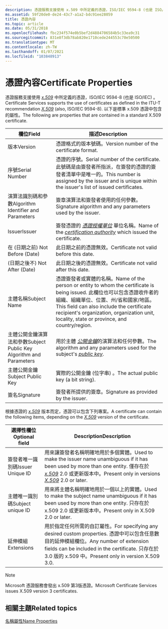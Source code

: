 ```yaml
---
description: 憑證服務支援使用 x.509 中所定義的憑證，ISO/IEC 9594-8 (也是 ISO/IEC) 。
ms.assetid: 59f20de0-de24-43c7-a1a2-bdc91ee28059
title: 憑證內容
ms.topic: article
ms.date: 05/31/2018
ms.openlocfilehash: fbc234f574e0b5bef2d4884706584b5c33ea9c31
ms.sourcegitcommit: 831e8f3db78ab820e1710cede244553c70e50500
ms.translationtype: MT
ms.contentlocale: zh-TW
ms.lasthandoff: 01/07/2021
ms.locfileid: "103848913"
---
```

# <a name="certificate-properties"></a><span data-ttu-id="c0748-103">憑證內容</span><span class="sxs-lookup"><span data-stu-id="c0748-103">Certificate Properties</span></span>

<span data-ttu-id="c0748-104">憑證服務支援使用 [*x.509*](../secgloss/x-gly.md) 中所定義的憑證，ISO/IEC 9594-8 (也是 ISO/IEC) 。</span><span class="sxs-lookup"><span data-stu-id="c0748-104">Certificate Services supports the use of certificates as defined in the ITU-T recommendation [*X.509*](../secgloss/x-gly.md) (also, ISO/IEC 9594-8).</span></span> <span data-ttu-id="c0748-105">以下是標準 x.509 憑證中包含的屬性。</span><span class="sxs-lookup"><span data-stu-id="c0748-105">The following are properties that are contained in a standard X.509 certificate.</span></span>



| <span data-ttu-id="c0748-106">欄位</span><span class="sxs-lookup"><span data-stu-id="c0748-106">Field</span></span>                                       | <span data-ttu-id="c0748-107">描述</span><span class="sxs-lookup"><span data-stu-id="c0748-107">Description</span></span>                                                                                                                                                                                                     |
|---------------------------------------------|-----------------------------------------------------------------------------------------------------------------------------------------------------------------------------------------------------------------|
| <span data-ttu-id="c0748-108">版本</span><span class="sxs-lookup"><span data-stu-id="c0748-108">Version</span></span>                                     | <span data-ttu-id="c0748-109">憑證格式的版本號碼。</span><span class="sxs-lookup"><span data-stu-id="c0748-109">Version number of the certificate format.</span></span>                                                                                                                                                                       |
| <span data-ttu-id="c0748-110">序號</span><span class="sxs-lookup"><span data-stu-id="c0748-110">Serial Number</span></span>                               | <span data-ttu-id="c0748-111">憑證的序號。</span><span class="sxs-lookup"><span data-stu-id="c0748-111">Serial number of the certificate.</span></span> <span data-ttu-id="c0748-112">此號碼是由簽發者所指派，在簽發的憑證的簽發者清單中是唯一的。</span><span class="sxs-lookup"><span data-stu-id="c0748-112">This number is assigned by the issuer and is unique within the issuer's list of issued certificates.</span></span>                                                                          |
| <span data-ttu-id="c0748-113">演算法識別碼和參數</span><span class="sxs-lookup"><span data-stu-id="c0748-113">Algorithm Identifier and Parameters</span></span>         | <span data-ttu-id="c0748-114">簽章演算法和簽發者使用的任何參數。</span><span class="sxs-lookup"><span data-stu-id="c0748-114">Signature algorithm and any parameters used by the issuer.</span></span>                                                                                                                                                      |
| <span data-ttu-id="c0748-115">Issuer</span><span class="sxs-lookup"><span data-stu-id="c0748-115">Issuer</span></span>                                      | <span data-ttu-id="c0748-116">簽發憑證的 [*憑證授權單位*](../secgloss/c-gly.md) 單位名稱。</span><span class="sxs-lookup"><span data-stu-id="c0748-116">Name of the [*certification authority*](../secgloss/c-gly.md) which issued the certificate.</span></span>                                               |
| <span data-ttu-id="c0748-117">在 (日期之前) </span><span class="sxs-lookup"><span data-stu-id="c0748-117">Not Before (Date)</span></span>                           | <span data-ttu-id="c0748-118">此日期之前的憑證無效。</span><span class="sxs-lookup"><span data-stu-id="c0748-118">Certificate not valid before this date.</span></span>                                                                                                                                                                         |
| <span data-ttu-id="c0748-119"> (日期之後不) </span><span class="sxs-lookup"><span data-stu-id="c0748-119">Not After (Date)</span></span>                            | <span data-ttu-id="c0748-120">此日期之後的憑證無效。</span><span class="sxs-lookup"><span data-stu-id="c0748-120">Certificate not valid after this date.</span></span>                                                                                                                                                                          |
| <span data-ttu-id="c0748-121">主體名稱</span><span class="sxs-lookup"><span data-stu-id="c0748-121">Subject Name</span></span>                                | <span data-ttu-id="c0748-122">憑證簽發者或實體的名稱。</span><span class="sxs-lookup"><span data-stu-id="c0748-122">Name of the person or entity to whom the certificate is being issued.</span></span> <span data-ttu-id="c0748-123">此欄位也可以包含憑證收件者的組織、組織單位、位置、州/省和國家/地區。</span><span class="sxs-lookup"><span data-stu-id="c0748-123">This field can also include the certificate recipient's organization, organization unit, locality, state or province, and country/region.</span></span> |
| <span data-ttu-id="c0748-124">主體公開金鑰演算法和參數</span><span class="sxs-lookup"><span data-stu-id="c0748-124">Subject Public Key Algorithm and Parameters</span></span> | <span data-ttu-id="c0748-125">用於主體 [*公開金鑰*](../secgloss/p-gly.md)的演算法和任何參數。</span><span class="sxs-lookup"><span data-stu-id="c0748-125">The algorithm and any parameters used for the subject's [*public key*](../secgloss/p-gly.md).</span></span>                                                                       |
| <span data-ttu-id="c0748-126">主體公開金鑰</span><span class="sxs-lookup"><span data-stu-id="c0748-126">Subject Public Key</span></span>                          | <span data-ttu-id="c0748-127">實際的公開金鑰 (位字串) 。</span><span class="sxs-lookup"><span data-stu-id="c0748-127">The actual public key (a bit string).</span></span>                                                                                                                                                                           |
| <span data-ttu-id="c0748-128">簽名</span><span class="sxs-lookup"><span data-stu-id="c0748-128">Signature</span></span>                                   | <span data-ttu-id="c0748-129">簽發者所提供的簽章。</span><span class="sxs-lookup"><span data-stu-id="c0748-129">Signature as provided by the issuer.</span></span>                                                                                                                                                                            |



 

<span data-ttu-id="c0748-130">根據憑證的 [*x.509*](../secgloss/x-gly.md) 版本而定，憑證可以包含下列專案。</span><span class="sxs-lookup"><span data-stu-id="c0748-130">A certificate can contain the following items, depending on the [*X.509*](../secgloss/x-gly.md) version of the certificate.</span></span>



| <span data-ttu-id="c0748-131">選擇性欄位</span><span class="sxs-lookup"><span data-stu-id="c0748-131">Optional field</span></span>    | <span data-ttu-id="c0748-132">Description</span><span class="sxs-lookup"><span data-stu-id="c0748-132">Description</span></span>                                                                                                                                                                                               |
|-------------------|-----------------------------------------------------------------------------------------------------------------------------------------------------------------------------------------------------------|
| <span data-ttu-id="c0748-133">簽發者唯一識別碼</span><span class="sxs-lookup"><span data-stu-id="c0748-133">Issuer Unique ID</span></span>  | <span data-ttu-id="c0748-134">用來讓簽發者名稱明確地用於多個實體。</span><span class="sxs-lookup"><span data-stu-id="c0748-134">Used to make the issuer name unambiguous if it has been used by more than one entity.</span></span> <span data-ttu-id="c0748-135">僅存在於 [*x.509*](../secgloss/x-gly.md) 2.0 或更新版本中。</span><span class="sxs-lookup"><span data-stu-id="c0748-135">Present only in versions [*X.509*](../secgloss/x-gly.md) 2.0 or later.</span></span><br/> |
| <span data-ttu-id="c0748-136">主體唯一識別碼</span><span class="sxs-lookup"><span data-stu-id="c0748-136">Subject unique ID</span></span> | <span data-ttu-id="c0748-137">用來將主體名稱明確地用於一個以上的實體。</span><span class="sxs-lookup"><span data-stu-id="c0748-137">Used to make the subject name unambiguous if it has been used by more than one entity.</span></span> <span data-ttu-id="c0748-138">只存在於 x.509 2.0 或更新版本中。</span><span class="sxs-lookup"><span data-stu-id="c0748-138">Present only in X.509 2.0 or later.</span></span><br/>                                                                     |
| <span data-ttu-id="c0748-139">延伸模組</span><span class="sxs-lookup"><span data-stu-id="c0748-139">Extensions</span></span>        | <span data-ttu-id="c0748-140">用於指定任何所需的自訂屬性。</span><span class="sxs-lookup"><span data-stu-id="c0748-140">For specifying any desired custom properties.</span></span> <span data-ttu-id="c0748-141">憑證中可以包含任意數目的延伸模組欄位。</span><span class="sxs-lookup"><span data-stu-id="c0748-141">Any number of extension fields can be included in the certificate.</span></span> <span data-ttu-id="c0748-142">只存在於3.0 版的 x.509 中。</span><span class="sxs-lookup"><span data-stu-id="c0748-142">Present only in version X.509 3.0.</span></span><br/>                                            |



 

> [!Note]  
> <span data-ttu-id="c0748-143">Microsoft 憑證服務會發出 x.509 第3版憑證。</span><span class="sxs-lookup"><span data-stu-id="c0748-143">Microsoft Certificate Services issues X.509 version 3 certificates.</span></span>

 

## <a name="related-topics"></a><span data-ttu-id="c0748-144">相關主題</span><span class="sxs-lookup"><span data-stu-id="c0748-144">Related topics</span></span>

<dl> <dt>

[<span data-ttu-id="c0748-145">名稱屬性</span><span class="sxs-lookup"><span data-stu-id="c0748-145">Name Properties</span></span>](name-properties.md)
</dt> </dl>

 

 
